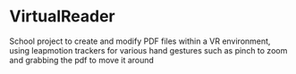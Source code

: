 # VirtualReader

School project to create and modify PDF files within a VR environment, using leapmotion trackers for various hand gestures such as pinch to zoom and grabbing the pdf to move it around
